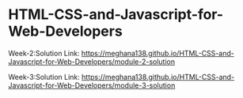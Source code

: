 # HTML-CSS-and-Javascript-for-Web-Developers

Week-2:Solution Link:
https://meghana138.github.io/HTML-CSS-and-Javascript-for-Web-Developers/module-2-solution

Week-3:Solution Link:
https://meghana138.github.io/HTML-CSS-and-Javascript-for-Web-Developers/module-3-solution
